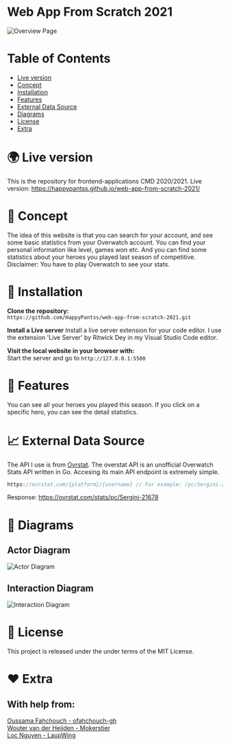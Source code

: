 # Web App From Scratch 2021
![Overview Page](https://i.imgur.com/xooR5QP.png)

# Table of Contents
* [Live version](https://github.com/HappyPantss/web-app-from-scratch-2021#-live-version)
* [Concept](https://github.com/HappyPantss/web-app-from-scratch-2021#-concept)
* [Installation](https://github.com/HappyPantss/web-app-from-scratch-2021#-installation)
* [Features](https://github.com/HappyPantss/web-app-from-scratch-2021#-features)
* [External Data Source](https://github.com/HappyPantss/web-app-from-scratch-2021#-external-data-source)
* [Diagrams](https://github.com/HappyPantss/web-app-from-scratch-2021#-diagrams)
* [License](https://github.com/HappyPantss/web-app-from-scratch-2021#-diagrams)
* [Extra](https://github.com/HappyPantss/web-app-from-scratch-2021#%EF%B8%8F-extra)

# 🌍 Live version 
This is the repository for frontend-applications CMD 2020/2021.
Live version: https://happypantss.github.io/web-app-from-scratch-2021/

# 💬 Concept
The idea of this website is that you can search for your account, and see some basic statistics from your Overwatch account. You can find your personal information like level, games won etc. And you can find some statistics about your heroes you played last season of competitive. Disclaimer: You have to play Overwatch to see your stats.

# 🚀 Installation
**Clone the repository:**<br>
`https://github.com/HappyPantss/web-app-from-scratch-2021.git`

**Install a Live server**
Install a live server extension for your code editor. I use the extension 'Live Server' by Ritwick Dey in my Visual Studio Code editor. 

**Visit the local website in your browser with:**<br>
Start the server and go to `http://127.0.0.1:5500`

# 🔨 Features
You can see all your heroes you played this season. If you click on a specific hero, you can see the detail statistics.

# 📈 External Data Source
The API I use is from [Ovrstat](https://ovrstat.com/). The overstat API is an unofficial Overwatch Stats API written in Go. Accesing its main API endpoint is extremely simple. 

```Javascript
https://ovrstat.com/{platform}/{username} // For example: /pc/Sergini-21678
```

Response: https://ovrstat.com/stats/pc/Sergini-21678

# 📖 Diagrams
## Actor Diagram
![Actor Diagram](https://i.imgur.com/q1AoQhD.png)

## Interaction Diagram
![Interaction Diagram](https://i.imgur.com/nrct4Mr.png)

# 📘 License
This project is released under the under terms of the MIT License.

# ❤️ Extra
## With help from:
[Oussama Fahchouch - ofahchouch-gh](https://github.com/ofahchouch-gh)<br>
[Wouter van der Heijden - Mokerstier](https://github.com/Mokerstier)<br>
[Loc Nguyen - LaupWing](https://github.com/LaupWing)<br>